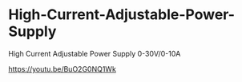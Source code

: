 # High-Current-Adjustable-Power-Supply
High Current Adjustable Power Supply 0-30V/0-10A

https://youtu.be/BuO2G0NQ1Wk
